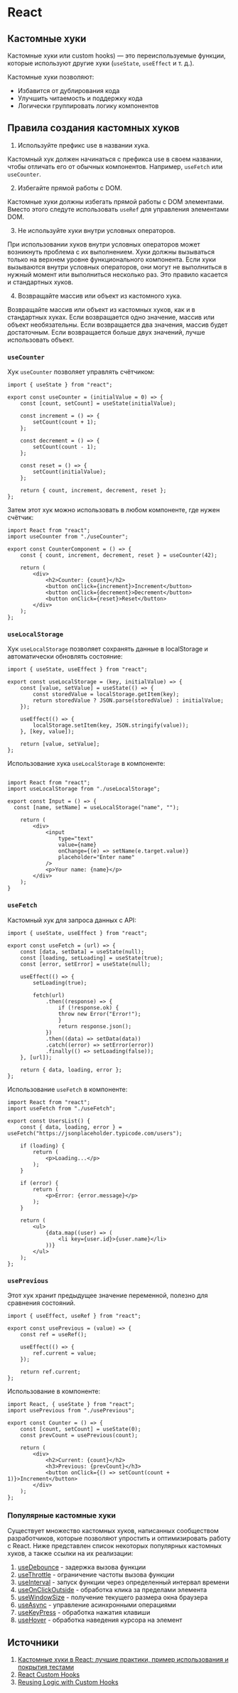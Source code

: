 # React

## Кастомные хуки

Кастомные хуки или custom hooks) — это переиспользуемые функции, которые используют другие хуки (`useState`, `useEffect` и т. д.).

Кастомные хуки позволяют:

- Избавится от дублирования кода
- Улучшить читаемость и поддержку кода
- Логически группировать логику компонентов

## Правила создания кастомных хуков

1. Используйте префикс use в названии хука.

Кастомный хук должен начинаться с префикса use в своем названии, чтобы отличать его от обычных компонентов. Например, `useFetch` или `useCounter`.

2. Избегайте прямой работы с DOM.

Кастомные хуки должны избегать прямой работы с DOM элементами. Вместо этого следуте использовать `useRef` для управления элементами DOM.

3. Не используйте хуки внутри условных операторов.

При использовании хуков внутри условных операторов может возникнуть проблема с их выполнением. Хуки должны вызываться только на верхнем уровне функционального компонента. Если хуки вызываются внутри условных операторов, они могут не выполниться в нужный момент или выполниться несколько раз. Это правило касается и стандартных хуков.

4. Возвращайте массив или объект из кастомного хука.

Возвращайте массив или объект из кастомных хуков, как и в стандартных хуках. Если возвращается одно значение, массив или объект необязательны. Если возвращается два значения, массив будет достаточным. Если возвращается больше двух значений, лучше использовать объект.

### `useCounter`

Хук `useCounter` позволяет управлять счётчиком:

```
import { useState } from "react";

export const useCounter = (initialValue = 0) => {
    const [count, setCount] = useState(initialValue);

    const increment = () => {
        setCount(count + 1);
    };

    const decrement = () => {
        setCount(count - 1);
    };

    const reset = () => {
        setCount(initialValue);
    };

    return { count, increment, decrement, reset };
};
```

Затем этот хук можно использовать в любом компоненте, где нужен счётчик:

```
import React from "react";
import useCounter from "./useCounter";

export const CounterComponent = () => {
    const { count, increment, decrement, reset } = useCounter(42);

    return (
        <div>
            <h2>Counter: {count}</h2>
            <button onClick={increment}>Increment</button>
            <button onClick={decrement}>Decrement</button>
            <button onClick={reset}>Reset</button>
        </div>
    );
};

```

### `useLocalStorage`

Хук `useLocalStorage` позволяет сохранять данные в localStorage и автоматически обновлять состояние:

```
import { useState, useEffect } from "react";

export const useLocalStorage = (key, initialValue) => {
    const [value, setValue] = useState(() => {
        const storedValue = localStorage.getItem(key);
        return storedValue ? JSON.parse(storedValue) : initialValue;
    });

    useEffect(() => {
        localStorage.setItem(key, JSON.stringify(value));
    }, [key, value]);

    return [value, setValue];
};

```

Использование хука `useLocalStorage` в компоненте:

```

import React from "react";
import useLocalStorage from "./useLocalStorage";

export const Input = () => {
  const [name, setName] = useLocalStorage("name", "");

    return (
        <div>
            <input
                type="text"
                value={name}
                onChange={(e) => setName(e.target.value)}
                placeholder="Enter name"
            />
            <p>Your name: {name}</p>
        </div>
    );
}
```

### `useFetch`

Кастомный хук для запроса данных с API:

```
import { useState, useEffect } from "react";

export const useFetch = (url) => {
    const [data, setData] = useState(null);
    const [loading, setLoading] = useState(true);
    const [error, setError] = useState(null);

    useEffect(() => {
        setLoading(true);

        fetch(url)
            .then((response) => {
                if (!response.ok) {
                throw new Error("Error!");
                }
                return response.json();
            })
            .then((data) => setData(data))
            .catch((error) => setError(error))
            .finally(() => setLoading(false));
    }, [url]);

    return { data, loading, error };
};

```

Использование `useFetch` в компоненте:

```
import React from "react";
import useFetch from "./useFetch";

export const UsersList() {
    const { data, loading, error } = useFetch("https://jsonplaceholder.typicode.com/users");

    if (loading) {
        return (
            <p>Loading...</p>
        );
    }

    if (error) {
        return (
            <p>Error: {error.message}</p>
        );
    }

    return (
        <ul>
            {data.map((user) => (
                <li key={user.id}>{user.name}</li>
            ))}
        </ul>
    );
};
```

### `usePrevious`

Этот хук хранит предыдущее значение переменной, полезно для сравнения состояний.

```
import { useEffect, useRef } from "react";

export const usePrevious = (value) => {
    const ref = useRef();

    useEffect(() => {
        ref.current = value;
    });

    return ref.current;
};
```

Использование в компоненте:

```
import React, { useState } from "react";
import usePrevious from "./usePrevious";

export const Counter = () => {
    const [count, setCount] = useState(0);
    const prevCount = usePrevious(count);

    return (
        <div>
            <h2>Current: {count}</h2>
            <h3>Previous: {prevCount}</h3>
            <button onClick={() => setCount(count + 1)}>Increment</button>
        </div>
    );
};
```

### Популярные кастомные хуки

Существует множество кастомных хуков, написанных сообществом разработчиков, которые позволяют упростить и оптимизировать работу с React. Ниже представлен список некоторых популярных кастомных хуков, а также ссылки на их реализации:

1. [useDebounce](https://usehooks.com/useDebounce/) - задержка вызова функции
2. [useThrottle](https://github.com/streamich/react-use/blob/master/src/useThrottle.ts) - ограничение частоты вызова функции
3. [useInterval](https://github.com/streamich/react-use/blob/master/src/useInterval.ts) - запуск функции через определенный интервал времени
4. [useOnClickOutside](https://usehooks.com/useOnClickOutside/) - обработка клика за пределами элемента
5. [useWindowSize](https://usehooks.com/useWindowSize/) - получение текущего размера окна браузера
6. [useAsync](https://usehooks.com/useAsync/) - управление асинхронными операциями
7. [useKeyPress](https://usehooks.com/useKeyPress/) - обработка нажатия клавиши
8. [useHover](https://usehooks.com/useHover/) - обработка наведения курсора на элемент

## Источники

1. [Кастомные хуки в React: лучшие практики, пример использования и покрытия тестами](https://habr.com/ru/companies/otus/articles/729596/)
2. [React Custom Hooks](https://my-js.org/docs/cheatsheet/custom-hooks/)
3. [Reusing Logic with Custom Hooks](https://react.dev/learn/reusing-logic-with-custom-hooks)

